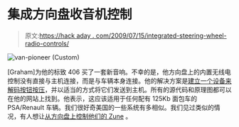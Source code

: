 # 集成方向盘收音机控制

> 原文:[https://hack aday . com/2009/07/15/integrated-steering-wheel-radio-controls/](https://hackaday.com/2009/07/15/integrated-steering-wheel-radio-controls/)

![van-pioneer (Custom)](../Images/a9c02486f0947404b0b61ba96c198118.png "van-pioneer (Custom)")

[Graham]为他的标致 406 买了一套新音响。不幸的是，他方向盘上的内置无线电控制没有直接与主机连接，而是与车辆本身连接。他的解决方案是[建立一个设备来解码按钮按压](http://graham.auld.me.uk/projects/vanbus/van-pioneer.html)，并以适当的方式将它们发送到主机。所有的源代码和原理图都可以在他的网站上找到。他表示，这应该适用于任何配有 125Kb 面包车的 PSA/Renault 车辆。我们很好奇美国的一些系统有多相似。我们见过类似的情况，有人想让[从方向盘上控制他们的 Zune](http://hackaday.com/2008/10/08/hacking-the-radio-controls-in-your-steering-wheel/) 。